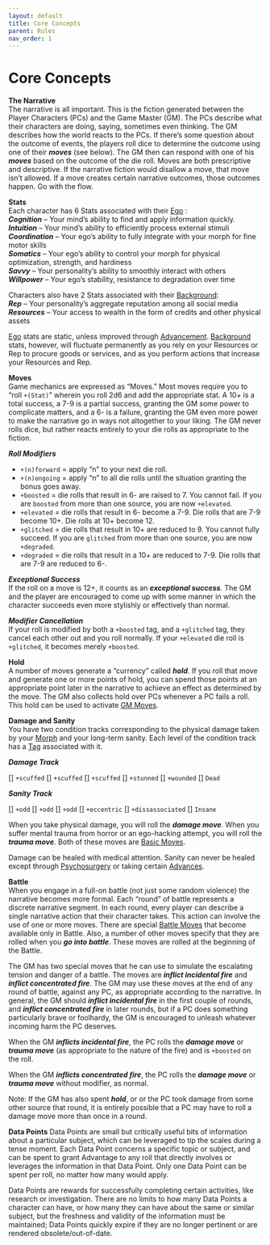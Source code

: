 ```yaml
---
layout: default
title: Core Concepts
parent: Rules
nav_order: 1
---
```


# Core Concepts

**The Narrative**  
The narrative is all important. This is the fiction generated between the Player Characters (PCs) and the Game Master (GM). The PCs describe what their characters are doing, saying, sometimes even thinking. The GM describes how the world reacts to the PCs. If there’s some question about the outcome of events, the players roll dice to determine the outcome using one of their **_moves_** (see below). The GM then can respond with one of his **_moves_** based on the outcome of the die roll. Moves are both prescriptive and descriptive. If the narrative fiction would disallow a move, that move isn’t allowed. If a move creates certain narrative outcomes, those outcomes happen. Go with the flow.

**Stats**  
Each character has 6 Stats associated with their [Ego](/content/charactercreation/ego) :  
**_Cognition_** – Your mind’s ability to find and apply information quickly.  
**_Intuition_** – Your mind’s ability to efficiently process external stimuli  
**_Coordination_** – Your ego’s ability to fully integrate with your morph for fine motor skills  
**_Somatics_** – Your ego’s ability to control your morph for physical optimization, strength, and hardiness  
**_Savvy_** – Your personality’s ability to smoothly interact with others  
**_Willpower_** – Your ego’s stability, resistance to degradation over time

Characters also have 2 Stats associated with their [Background](/content/charactercreation/background):  
**_Rep_** – Your personality’s aggregate reputation among all social media  
**_Resources_** – Your access to wealth in the form of credits and other physical assets

[Ego](/content/charactercreation/ego) stats are static, unless improved through [Advancement](/content/rules/advancement). [Background](/content/charactercreation/background) stats, however, will fluctuate permanently as you rely on your Resources or Rep to procure goods or services, and as you perform actions that increase your Resources and Rep.

**Moves**  
Game mechanics are expressed as “Moves.” Most moves require you to “roll `+(Stat)`” wherein you roll 2d6 and add the appropriate stat. A 10+ is a total success, a 7-9 is a partial success, granting the GM some power to complicate matters, and a 6- is a failure, granting the GM even more power to make the narrative go in ways not altogether to your liking. The GM never rolls dice, but rather reacts entirely to your die rolls as appropriate to the fiction.

**_Roll Modifiers_**

- `+(n)forward` = apply “n” to your next die roll.
- `+(n)ongoing` = apply “n” to all die rolls until the situation granting the bonus goes away.
- `+boosted` = die rolls that result in 6- are raised to 7. You cannot fail. If you are `boosted` from more than one source, you are now `+elevated`.
- `+elevated` = die rolls that result in 6- become a 7-9. Die rolls that are 7-9 become 10+. Die rolls at 10+ become 12.
- `+glitched` = die rolls that result in 10+ are reduced to 9. You cannot fully succeed. If you are `glitched` from more than one source, you are now `+degraded`.
- `+degraded` = die rolls that result in a 10+ are reduced to 7-9. Die rolls that are 7-9 are reduced to 6-.

**_Exceptional Success_**  
If the roll on a move is 12+, it counts as an **_exceptional success_**. The GM and the player are encouraged to come up with some manner in which the character succeeds even more stylishly or effectively than normal.

**_Modifier Cancellation_**  
If your roll is modified by both a `+boosted` tag, and a `+glitched` tag, they cancel each other out and you roll normally. If your `+elevated` die roll is `+glitched`, it becomes merely `+boosted`.

**Hold**  
A number of moves generate a “currency” called **_hold_**. If you roll that move and generate one or more points of hold, you can spend those points at an appropriate point later in the narrative to achieve an effect as determined by the move. The GM also collects hold over PCs whenever a PC fails a roll. This hold can be used to activate [GM Moves](/content/rules/gmmoves).

**Damage and Sanity**  
You have two condition tracks corresponding to the physical damage taken by your [Morph](/content/rules/morphs) and your long-term sanity. Each level of the condition track has a [Tag](/content/tags) associated with it.

**_Damage Track_**

\[\] `+scuffed`
\[\] `+scuffed`
\[\] `+scuffed`
\[\] `+stunned`
\[\] `+wounded`
\[\] `Dead`

**_Sanity Track_**

\[\] `+odd`
\[\] `+odd`
\[\] `+odd`
\[\] `+eccentric`
\[\] `+dissassociated`
\[\] `Insane`

When you take physical damage, you will roll the **_damage move_**. When you suffer mental trauma from horror or an ego-hacking attempt, you will roll the **_trauma move_**. Both of these moves are [Basic Moves](/content/moves/basicmoves).

Damage can be healed with medical attention. Sanity can never be healed except through [Psychosurgery](/content/moves/tech#Psychosurgery) or taking certain [Advances](/content/rules/advancement).

**Battle**  
When you engage in a full-on battle (not just some random violence) the narrative becomes more formal. Each “round” of battle represents a discrete narrative segment. In each round, every player can describe a single narrative action that their character takes. This action can involve the use of one or more moves. There are special [Battle Moves](/content/moves/battlemoves) that become available only in Battle. Also, a number of other moves specify that they are rolled when you **_go into battle_**. These moves are rolled at the beginning of the Battle.

The GM has two special moves that he can use to simulate the escalating tension and danger of a battle. The moves are **_inflict incidental fire_** and **_inflict concentrated fire_**. The GM may use these moves at the end of any round of battle, against any PC, as appropriate according to the narrative. In general, the GM should **_inflict incidental fire_** in the first couple of rounds, and **_inflict concentrated fire_** in later rounds, but if a PC does something particularly brave or foolhardy, the GM is encouraged to unleash whatever incoming harm the PC deserves.

When the GM **_inflicts incidental fire_**, the PC rolls the **_damage move_** or **_trauma move_** (as appropriate to the nature of the fire) and is `+boosted` on the roll.

When the GM **_inflicts concentrated fire_**, the PC rolls the **_damage move_** or **_trauma move_** without modifier, as normal.

Note: If the GM has also spent **_hold_**, or or the PC took damage from some other source that round, it is entirely possible that a PC may have to roll a damage move more than once in a round.

**Data Points**
Data Points are small but critically useful bits of information about a particular subject, which can be leveraged to tip the scales during a tense moment. Each Data Point concerns a specific topic or subject, and can be spent to grant Advantage to any roll that directly involves or leverages the information in that Data Point. Only one Data Point can be spent per roll, no matter how many would apply.

Data Points are rewards for successfully completing certain activities, like research or investigation. There are no limits to how many Data Points a character can have, or how many they can have about the same or similar subject, but the freshness and validity of the information must be maintained; Data Points quickly expire if they are no longer pertinent or are rendered obsolete/out-of-date.
